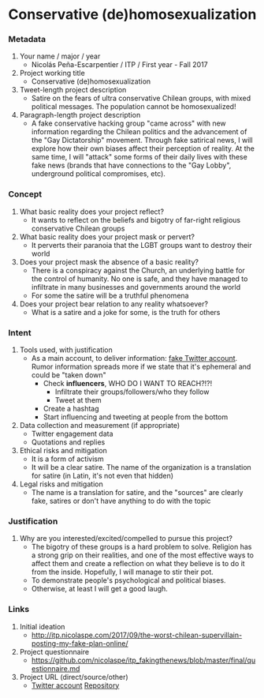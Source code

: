 # Conservative (de)homosexualization

### Metadata
1. Your name / major / year
	- Nicolás Peña-Escarpentier / ITP / First year - Fall 2017
2. Project working title
	- Conservative (de)homosexualization
3. Tweet-length project description
	- Satire on the fears of ultra conservative Chilean groups, with mixed political messages. The population cannot be homosexualized!
4. Paragraph-length project description
	- A fake conservative hacking group "came across" with new information regarding the Chilean politics and the advancement of the "Gay Dictatorship" movement. Through fake satirical news, I will explore how their own biases affect their perception of reality. At the same time, I will "attack" some forms of their daily lives with these fake news (brands that have connections to the "Gay Lobby", underground political compromises, etc).


### Concept
1. What basic reality does your project reflect?
	- It wants to reflect on the beliefs and bigotry of far-right religious conservative Chilean groups
2. What basic reality does your project mask or pervert?
	- It perverts their paranoia that the LGBT groups want to destroy their world
3. Does your project mask the absence of a basic reality?
	- There is a conspiracy against the Church, an underlying battle for the control of humanity. No one is safe, and they have managed to infiltrate in many businesses and governments around the world
	- For some the satire will be a truthful phenomena
4. Does your project bear relation to any reality whatsoever?
	- What is a satire and a joke for some, is the truth for others


### Intent
1. Tools used, with justification
	- As a main account, to deliver information: [fake Twitter account](https://twitter.com/sfuerzaconserva). Rumor information spreads more if we state that it's ephemeral and could be "taken down"
		- Check **influencers**, WHO DO I WANT TO REACH?!?!
			- Infiltrate their groups/followers/who they follow
			- Tweet at them
		- Create a hashtag
		- Start influencing and tweeting at people from the bottom
2. Data collection and measurement (if appropriate)
	- Twitter engagement data
	- Quotations and replies
3. Ethical risks and mitigation
	- It is a form of activism
	- It will be a clear satire. The name of the organization is a translation for satire (in Latin, it's not even that hidden)
4. Legal risks and mitigation
	- The name is a translation for satire, and the "sources" are clearly fake, satires or don't have anything to do with the topic


### Justification
1. Why are you interested/excited/compelled to pursue this project?
	- The bigotry of these groups is a hard problem to solve. Religion has a strong grip on their realities, and one of the most effective ways to affect them and create a reflection on what they believe is to do it from the inside. Hopefully, I will manage to stir their pot.
	- To demonstrate people's psychological and political biases.
	- Otherwise, at least I will get a good laugh.


### Links
1. Initial ideation
	- http://itp.nicolaspe.com/2017/09/the-worst-chilean-supervillain-posting-my-fake-plan-online/
2. Project questionnaire
	- https://github.com/nicolaspe/itp_fakingthenews/blob/master/final/questionnaire.md
3. Project URL (direct/source/other)
	- [Twitter account](https://twitter.com/sfuerzaconserva) [Repository](https://github.com/nicolaspe/itp_fakingthenews/tree/master/final)
